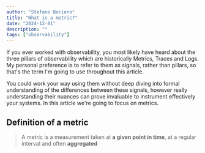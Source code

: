 ```yaml
---
author: "Stefano Boriero"
title: "What is a metric?"
date: "2024-12-01"
description: ""
tags: ["observability"]
---
```


If you ever worked with observability, you most likely have heard about the three pillars of observability which are historically Metrics, Traces and Logs. My personal preference is to refer to them as signals, rather than pillars, so that's the term I'm going to use throughout this article.

You could work your way using them without deep diving into formal understanding of the differences between these signals, however really understanding their nuances can prove invaluable to instrument effectively your systems. In this article we're going to focus on metrics.

## Definition of a metric

> A metric is a measurement taken at **a given point in time**, at a regular interval and often **aggregated**
